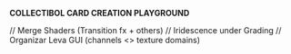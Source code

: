 **COLLECTIBOL CARD CREATION PLAYGROUND**

// Merge Shaders (Transition fx + others)
// Iridescence under Grading 
// Organizar Leva GUI (channels <> texture domains)
